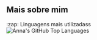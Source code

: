 ## Mais sobre mim

  <summary>:zap: Linguagens mais utilizadass</summary>
  <img align="left" alt="Anna's GitHub Top Languages" src="https://github-readme-stats.vercel.app/api/top-langs/?username=arsentieva" />
